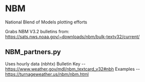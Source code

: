 # NBM
National Blend of Models plotting efforts

Grabs NBM V3.2 bulletins from:
https://sats.nws.noaa.gov/~downloads/nbm/bulk-textv32/current/

## NBM_partners.py
Uses hourly data  (nbhtx)
Bulletin Key -- https://www.weather.gov/mdl/nbm_textcard_v32#nbh
Examples -- https://turnageweather.us/nbm/nbm.html
